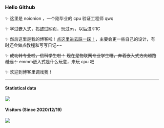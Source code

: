 ### Hello Github

<!--
**2X-ercha/2X-ercha** is a ✨ _special_ ✨ repository because its `README.md` (this file) appears on your GitHub profile.

Here are some ideas to get you started:

- 🔭 I’m currently working on ...
- 🌱 I’m currently learning ...
- 👯 I’m looking to collaborate on ...
- 🤔 I’m looking for help with ...
- 💬 Ask me about ...
- 📫 How to reach me: ...
- 😄 Pronouns: ...
- ⚡ Fun fact: ...
-->

✨ 这里是 noionion ，一个刚毕业的 cpu 验证工程师 qwq

✨ 学过嵌入式，捣鼓过网页，玩过os，以后进军IC

✨ 然后这里是我的博客啦！[点这里进去踩一踩！](https://noionion.top)，主要会更一些自己的设计，有时还会做点教程和写写日记~~

✨ ~~成功转专业啦，信科学生啦！~~ ~~现在是物联网专业学生噻，奔着嵌入式方向越跑越远！~~ emmm嵌入式是什么玩意，来玩 cpu 吧

✨ 欢迎到博客里调戏我！

--------

#### Statistical data

<img align="right" src="https://github-readme-stats.vercel.app/api/top-langs/?username=noionion&layout=compact&langs_count=8&hide_title=true&hide_border=true&hide=css,stylus,html,javascript,pug" alt="">

![](https://github-readme-stats.vercel.app/api?username=noionion&show_icons=true&include_all_commits=true&hide_title=true&hide_border=true)

#### Visitors (Since 2020/12/19)

![](https://count.getloli.com/get/@2X-ercha?theme=gelbooru)
